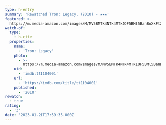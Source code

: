 ```yaml
---
type: h-entry
summary: 'Rewatched Tron: Legacy, (2010) - ★★★'
featured: >-
  https://m.media-amazon.com/images/M/MV5BMTk4NTk4MTk1OF5BMl5BanBnXkFtZTcwNTE2MDIwNA@@._V1_SX300.jpg
watch-of:
  type:
    - h-cite
  properties:
    name:
      - 'Tron: Legacy'
    photo:
      - >-
        https://m.media-amazon.com/images/M/MV5BMTk4NTk4MTk1OF5BMl5BanBnXkFtZTcwNTE2MDIwNA@@._V1_SX300.jpg
    uid:
      - 'imdb:tt1104001'
    url:
      - 'https://imdb.com/title/tt1104001'
    published:
      - '2010'
rewatch:
  - true
rating:
  - '3'
date: '2023-01-21T17:59:35.000Z'
---
```

